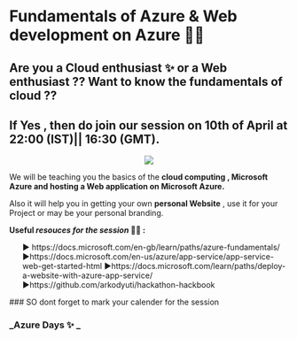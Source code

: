 #  Fundamentals of Azure & Web development on Azure 👨‍💻

## Are you a Cloud enthusiast ✨ or a Web enthusiast ?? Want to know the fundamentals of cloud ??
## If Yes , then do join our session on 10th of April at 22:00 (IST)|| 16:30 (GMT).

<p align="center">
<img src="cloud.jfif">
</p>  


We will be teaching you the basics of the  __cloud computing , Microsoft Azure and hosting a Web application on Microsoft Azure.__

Also it will help you in getting your own __personal Website__ , use it for your Project or may be your personal branding.

__Useful _resouces for the session_ 👨‍🏫 :__
<ul>
  ▶ https://docs.microsoft.com/en-gb/learn/paths/azure-fundamentals/
  ▶https://docs.microsoft.com/en-us/azure/app-service/app-service-web-get-started-html
▶https://docs.microsoft.com/learn/paths/deploy-a-website-with-azure-app-service/
▶https://github.com/arkodyuti/hackathon-hackbook
 </ul> 
### SO dont forget to mark your calender for the session 

### _Azure Days ✨ _
